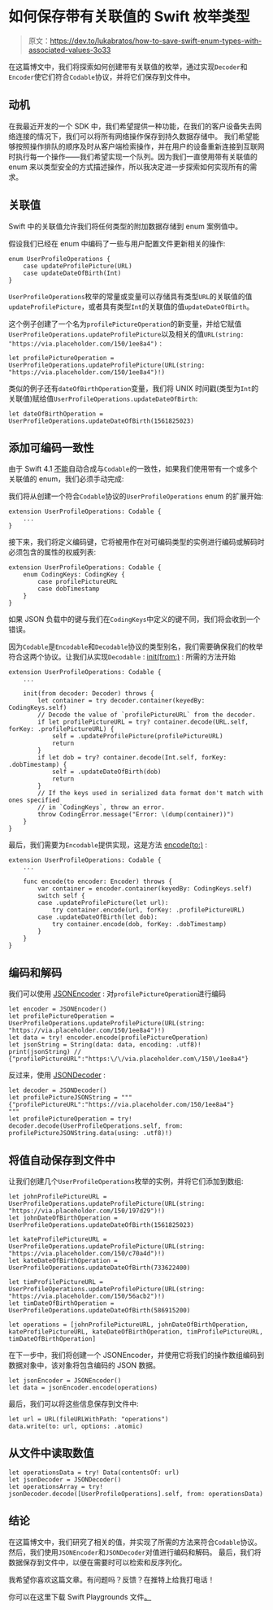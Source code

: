 # 如何保存带有关联值的 Swift 枚举类型

> 原文：<https://dev.to/lukabratos/how-to-save-swift-enum-types-with-associated-values-3o33>

在这篇博文中，我们将探索如何创建带有关联值的枚举，通过实现`Decoder`和`Encoder`使它们符合`Codable`协议，并将它们保存到文件中。

## 动机

在我最近开发的一个 SDK 中，我们希望提供一种功能，在我们的客户设备失去网络连接的情况下，我们可以将所有网络操作保存到持久数据存储中。
我们希望能够按照操作排队的顺序及时从客户端检索操作，并在用户的设备重新连接到互联网时执行每一个操作——我们希望实现一个队列。因为我们一直使用带有关联值的 enum 来以类型安全的方式描述操作，所以我决定进一步探索如何实现所有的需求。

## 关联值

Swift 中的关联值允许我们将任何类型的附加数据存储到 enum 案例值中。

假设我们已经在 enum 中编码了一些与用户配置文件更新相关的操作:

```
enum UserProfileOperations {
    case updateProfilePicture(URL)
    case updateDateOfBirth(Int)
} 
```

`UserProfileOperations`枚举的常量或变量可以存储具有类型`URL`的关联值的值`updateProfilePicture`，或者具有类型`Int`的关联值的值`updateDateOfBirth`。

这个例子创建了一个名为`profilePictureOperation`的新变量，并给它赋值`UserProfileOperations.updateProfilePicture`以及相关的值`URL(string: "https://via.placeholder.com/150/1ee8a4")` :

```
let profilePictureOperation = UserProfileOperations.updateProfilePicture(URL(string: "https://via.placeholder.com/150/1ee8a4")!) 
```

类似的例子还有`dateOfBirthOperation`变量，我们将 UNIX 时间戳(类型为`Int`的关联值)赋给值`UserProfileOperations.updateDateOfBirth`:

`let dateOfBirthOperation = UserProfileOperations.updateDateOfBirth(1561825023)`

## 添加可编码一致性

由于 Swift 4.1 [不能](https://forums.swift.org/t/automatic-codable-conformance-for-enums-with-associated-values-that-themselves-conform-to-codable/11499)自动合成与`Codable`的一致性，如果我们使用带有一个或多个关联值的 enum，我们必须手动完成:

我们将从创建一个符合`Codable`协议的`UserProfileOperations` enum 的扩展开始:

```
extension UserProfileOperations: Codable {
    ...
} 
```

接下来，我们将定义编码键，它将被用作在对可编码类型的实例进行编码或解码时必须包含的属性的权威列表:

```
extension UserProfileOperations: Codable {
    enum CodingKeys: CodingKey {
        case profilePictureURL
        case dobTimestamp
    }
} 
```

如果 JSON 负载中的键与我们在`CodingKeys`中定义的键不同，我们将会收到一个错误。

因为`Codable`是`Encodable`和`Decodable`协议的类型别名，我们需要确保我们的枚举符合这两个协议。让我们从实现`Decodable` : [init(from:)](https://developer.apple.com/documentation/swift/decodable/2894081-init) :
所需的方法开始

```
extension UserProfileOperations: Codable {
    ...

    init(from decoder: Decoder) throws {
        let container = try decoder.container(keyedBy: CodingKeys.self)
        // Decode the value of `profilePictureURL` from the decoder.
        if let profilePictureURL = try? container.decode(URL.self, forKey: .profilePictureURL) {
            self = .updateProfilePicture(profilePictureURL)
            return
        }
        if let dob = try? container.decode(Int.self, forKey: .dobTimestamp) {
            self = .updateDateOfBirth(dob)
            return
        }
        // If the keys used in serialized data format don't match with ones specified
        // in `CodingKeys`, throw an error.
        throw CodingError.message("Error: \(dump(container))")
    }
} 
```

最后，我们需要为`Encodable`提供实现，这是方法 [encode(to:)](https://developer.apple.com/documentation/swift/encodable/2893603-encode) :

```
extension UserProfileOperations: Codable {
    ...

    func encode(to encoder: Encoder) throws {
        var container = encoder.container(keyedBy: CodingKeys.self)
        switch self {
        case .updateProfilePicture(let url):
            try container.encode(url, forKey: .profilePictureURL)
        case .updateDateOfBirth(let dob):
            try container.encode(dob, forKey: .dobTimestamp)
        }
    }
} 
```

## 编码和解码

我们可以使用 [JSONEncoder](https://developer.apple.com/documentation/foundation/jsonencoder) :
对`profilePictureOperation`进行编码

```
let encoder = JSONEncoder()
let profilePictureOperation = UserProfileOperations.updateProfilePicture(URL(string: "https://via.placeholder.com/150/1ee8a4")!)
let data = try! encoder.encode(profilePictureOperation)
let jsonString = String(data: data, encoding: .utf8)!
print(jsonString) // {"profilePictureURL":"https:\/\/via.placeholder.com\/150\/1ee8a4"} 
```

反过来，使用 [JSONDecoder](https://developer.apple.com/documentation/foundation/jsondecoder) :

```
let decoder = JSONDecoder()
let profilePictureJSONString = """
{"profilePictureURL":"https://via.placeholder.com/150/1ee8a4"}
"""
let profilePictureOperation = try! decoder.decode(UserProfileOperations.self, from: profilePictureJSONString.data(using: .utf8)!) 
```

## 将值自动保存到文件中

让我们创建几个`UserProfileOperations`枚举的实例，并将它们添加到数组:

```
let johnProfilePictureURL = UserProfileOperations.updateProfilePicture(URL(string: "https://via.placeholder.com/150/197d29")!)
let johnDateOfBirthOperation = UserProfileOperations.updateDateOfBirth(1561825023)

let kateProfilePictureURL = UserProfileOperations.updateProfilePicture(URL(string: "https://via.placeholder.com/150/c70a4d")!)
let kateDateOfBirthOperation = UserProfileOperations.updateDateOfBirth(733622400)

let timProfilePictureURL = UserProfileOperations.updateProfilePicture(URL(string: "https://via.placeholder.com/150/56acb2")!)
let timDateOfBirthOperation = UserProfileOperations.updateDateOfBirth(586915200)

let operations = [johnProfilePictureURL, johnDateOfBirthOperation, kateProfilePictureURL, kateDateOfBirthOperation, timProfilePictureURL, timDateOfBirthOperation] 
```

在下一步中，我们将创建一个 JSONEncoder，并使用它将我们的操作数组编码到数据对象中，该对象将包含编码的 JSON 数据。

```
let jsonEncoder = JSONEncoder()
let data = jsonEncoder.encode(operations) 
```

最后，我们可以将这些信息保存到文件中:

```
let url = URL(fileURLWithPath: "operations")
data.write(to: url, options: .atomic) 
```

## 从文件中读取数值

```
let operationsData = try! Data(contentsOf: url)
let jsonDecoder = JSONDecoder()
let operationsArray = try! jsonDecoder.decode([UserProfileOperations].self, from: operationsData) 
```

## 结论

在这篇博文中，我们研究了相关的值，并实现了所需的方法来符合`Codable`协议。然后，我们使用`JSONEncoder`和`JSONDecoder`对值进行编码和解码。
最后，我们将数据保存到文件中，以便在需要时可以检索和反序列化。

我希望你喜欢这篇文章。有问题吗？反馈？在推特上给我打电话！

你可以在这里下载 Swift Playgrounds 文件[。](https://lukabratos.me/download/Enums.playground.zip)